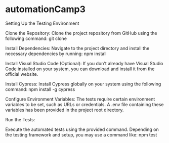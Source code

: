 # automationCamp3

Setting Up the Testing Environment

Clone the Repository: Clone the project repository from GitHub using the following command: git clone

Install Dependencies: Navigate to the project directory and install the necessary dependencies by running: npm install

Install Visual Studio Code (Optional): If you don't already have Visual Studio Code installed on your system, you can download and install it from the official website.

Install Cypress: Install Cypress globally on your system using the following command: npm install -g cypress

Configure Environment Variables: The tests require certain environment variables to be set, such as URLs or credentials. A .env file containing these variables has been provided in the project root directory.

Run the Tests:

Execute the automated tests using the provided command. Depending on the testing framework and setup, you may use a command like: npm test
